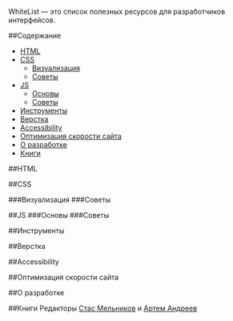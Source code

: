 WhiteList — это список полезных ресурсов для разработчиков интерфейсов.

##Содержание
* [HTML](README.md#html)
* [CSS](README.md#css)
  * [Визуализация](README.md#css-visualization)
  * [Советы](README.md#css-advice)
* [JS](README.md#js)
  * [Основы](README.md#js-basic)
  * [Советы](README.md#js-advice)
* [Инструменты](README.md#tools)
* [Верстка](README.md#makeup)
* [Accessibility](README.md#accessibility)
* [Оптимизация скорости сайта](README.md#performance)
* [О разработке](README.md#performance)
* [Книги](README.md#books)

##HTML

##CSS

###Визуализация
###Советы

##JS
###Основы
###Советы

##Инструменты

##Верстка

##Accessibility

##Оптимизация скорости сайта

##О разработке

##Книги
Редакторы [Стас Мельников](https://stas-melnikov.ru) и [Артем Андреев](https://github.com/grachpower)
